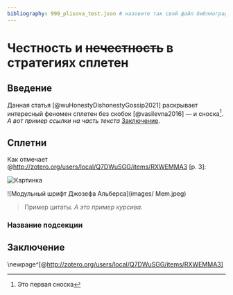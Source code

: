```yaml
---
bibliography: 999_plisova_test.json # назовите так свой файл библиографии
---
```


# Честность и ~~нечестность~~ в стратегиях сплетен

## Введение

Данная статья [@wuHonestyDishonestyGossip2021] раскрывает интересный феномен сплетен без скобок [@vasilevna2016] — и сноска[^1]. *А вот пример ссылки на часть текста* [Заключение](#==Заключение==).

## Сплетни
Как отмечает @http://zotero.org/users/local/Q7DWuSGG/items/RXWEMMA3 [p. 3]:

![Картинка](images/Mem.jpg)

![Модульный шрифт Джозефа Альберса](images/ Mem.jpeg)

> Пример цитаты. *А это пример курсива.*

### Название подсекции

## Заключение
\newpage^[@http://zotero.org/users/local/Q7DWuSGG/items/RXWEMMA3]

[^1]: Это первая сноска